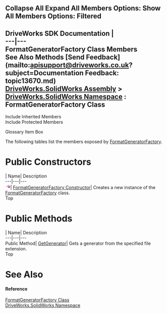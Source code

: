 Collapse All Expand All Members Options: Show All  Members Options: Filtered   
---  
DriveWorks SDK Documentation  |   
---|---  
FormatGeneratorFactory Class Members   
See Also Methods [Send Feedback](mailto:apisupport@driveworks.co.uk?subject=Documentation Feedback: topic13670.md)  
[DriveWorks.SolidWorks Assembly](topic13342.md) > [DriveWorks.SolidWorks Namespace](topic13345.md) : FormatGeneratorFactory Class  
---  
  
Include Inherited Members    
Include Protected Members  


Glossary Item Box

The following tables list the members exposed by [FormatGeneratorFactory](topic13670.md).

# Public Constructors

| Name| Description  
---|---|---  
![Public Constructor](dotnetimages/publicConstructor.gif)| [FormatGeneratorFactory Constructor](topic13676.md)| Creates a new instance of the [FormatGeneratorFactory](topic13670.md) class.   
Top

# Public Methods

| Name| Description  
---|---|---  
Public Method| [GetGenerator](topic13677.md)| Gets a generator from the specified file extension.   
Top

# See Also

#### Reference

[FormatGeneratorFactory Class](topic13670.md)   
[DriveWorks.SolidWorks Namespace](topic13345.md)


